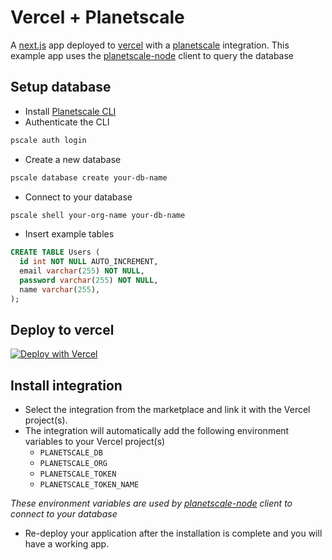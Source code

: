 
# Vercel + Planetscale
A [next.js](https://nextjs.org/) app deployed to [vercel](https://vercel.com) with a [planetscale](https://planetscale.com) integration. This example app uses the [planetscale-node](https://github.com/planetscale/planetscale-node) client to query the database

## Setup database
- Install [Planetscale CLI](https://planetscale.com/cli)
- Authenticate the CLI
```sh
pscale auth login
```
- Create a new database
```sh
pscale database create your-db-name
```
- Connect to your database 
```sh
pscale shell your-org-name your-db-name
```
- Insert example tables
```sql
CREATE TABLE Users (
  id int NOT NULL AUTO_INCREMENT,
  email varchar(255) NOT NULL,
  password varchar(255) NOT NULL,
  name varchar(255),
);
```

## Deploy to vercel
[![Deploy with Vercel](https://vercel.com/button)](https://vercel.com/new/git/external?repository-url=https%3A%2F%2Fgithub.com%2Fplanetscale%2Fvercel-next-js&project-name=planetscale-next-js&repository-name=planetscale-next-js&integration-ids=oac_ni8CGiTU3oM25q1k2L6unVMp)


## Install integration
- Select the integration from the marketplace and link it with the Vercel project(s).
- The integration will automatically add the following environment variables to your Vercel project(s)
  - `PLANETSCALE_DB`
  - `PLANETSCALE_ORG`
  - `PLANETSCALE_TOKEN`
  - `PLANETSCALE_TOKEN_NAME` 

_These environment variables are used by [planetscale-node](https://github.com/planetscale/planetscale-node) client to connect to your database_
- Re-deploy your application after the installation is complete and you will have a working app.
